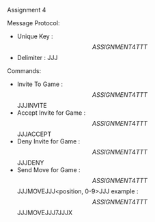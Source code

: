 Assignment 4

Message Protocol:
* Unique Key : $$ASSIGNMENT4TTT$$
* Delimiter : JJJ

Commands:
* Invite To Game : $$ASSIGNMENT4TTT$$JJJINVITE
* Accept Invite for Game : $$ASSIGNMENT4TTT$$JJJACCEPT
* Deny Invite for Game : $$ASSIGNMENT4TTT$$JJJDENY
* Send Move for Game : $$ASSIGNMENT4TTT$$JJJMOVEJJJ<position, 0-9>JJJ<your symbol>
example : $$ASSIGNMENT4TTT$$JJJMOVEJJJ7JJJX
